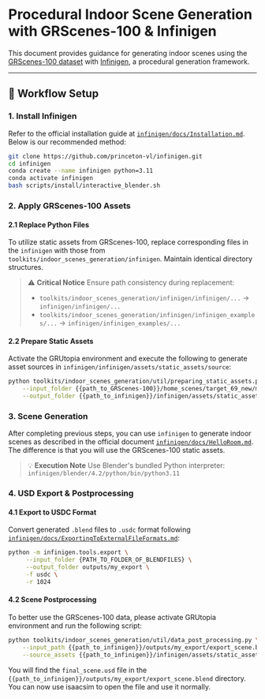 # Procedural Indoor Scene Generation with GRScenes-100 & Infinigen

This document provides guidance for generating indoor scenes using the [GRScenes-100 dataset](https://openxlab.org.cn/datasets/OpenRobotLab/GRScenes/tree/main/scenes/GRScenes-100) with [Infinigen](https://github.com/princeton-vl/infinigen), a procedural generation framework.

---

## 🚀 Workflow Setup

### 1. Install Infinigen

Refer to the official installation guide at [`infinigen/docs/Installation.md`](https://github.com/princeton-vl/infinigen/blob/main/docs/Installation.md). Below is our recommended method:

```bash
git clone https://github.com/princeton-vl/infinigen.git
cd infinigen
conda create --name infinigen python=3.11
conda activate infinigen
bash scripts/install/interactive_blender.sh
```

### 2. Apply GRScenes-100 Assets

#### 2.1 Replace Python Files
To utilize static assets from GRScenes-100, replace corresponding files in the `infinigen` with those from `toolkits/indoor_scenes_generation/infinigen`. Maintain identical directory structures.

> ⚠️ **Critical Notice**
> Ensure path consistency during replacement:
> - `toolkits/indoor_scenes_generation/infinigen/infinigen/...` → `infinigen/infinigen/...`
> - `toolkits/indoor_scenes_generation/infinigen/infinigen_examples/...` → `infinigen/infinigen_examples/...`

#### 2.2 Prepare Static Assets
Activate the GRUtopia environment and execute the following to generate asset sources in `infinigen/infinigen/assets/static_assets/source`:

```bash
python toolkits/indoor_scenes_generation/util/preparing_static_assets.py \
    --input_folder {{path_to_GRScenes-100}}/home_scenes/target_69_new/models/object \
    --output_folder {{path_to_infinigen}}/infinigen/assets/static_assets/source
```

### 3. Scene Generation

After completing previous steps, you can use `infinigen` to generate indoor scenes as described in the official document [`infinigen/docs/HelloRoom.md`](https://github.com/princeton-vl/infinigen/blob/main/docs/HelloRoom.md). The difference is that you will use the GRScenes-100 static assets.

> 💡 **Execution Note**
> Use Blender's bundled Python interpreter:  `infinigen/blender/4.2/python/bin/python3.11`

### 4. USD Export & Postprocessing

#### 4.1 Export to USDC Format
Convert generated `.blend` files to `.usdc` format following [`infinigen/docs/ExportingToExternalFileFormats.md`](https://github.com/princeton-vl/infinigen/blob/main/docs/ExportingToExternalFileFormats.md):

```bash
python -m infinigen.tools.export \
     --input_folder {PATH_TO_FOLDER_OF_BLENDFILES} \
     --output_folder outputs/my_export \
     -f usdc \
     -r 1024

```

#### 4.2 Scene Postprocessing

To better use the GRScenes-100 data, please activate GRUtopia environment and run the following script:

```bash
python toolkits/indoor_scenes_generation/util/data_post_processing.py \
    --input_path {{path_to_infinigen}}/outputs/my_export/export_scene.blend/export_scene.usdc \
    --source_assets {{path_to_infinigen}}/infinigen/assets/static_assets/source
```

You will find the `final_scene.usd` file in the `{{path_to_infinigen}}/outputs/my_export/export_scene.blend` directory. You can now use isaacsim to open the file and use it normally.
